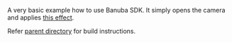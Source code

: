 A very basic example how to use Banuba SDK. It simply opens the camera and 
applies [this effect](../common/common/effects/TrollGrandma).

Refer [parent directory](../) for build instructions. 